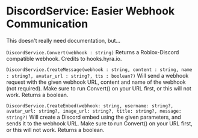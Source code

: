 # DiscordService: Easier Webhook Communication

This doesn't really need documentation, but...

`DiscordService.Convert(webhook : string)`
Returns a Roblox-Discord compatible webhook. Credits to hooks.hyra.io.

`DiscordService.CreateMessage(webhook : string, content : string, name : string?, avatar_url : string?, tts : boolean?)`
Will send a webhook request with the given webhook URL, content and name of the webhook (not required). Make sure to run Convert() on your URL first, or this will not work. Returns a boolean.

`DiscordService.CreateEmbed(webhook: string, username: string?, avatar_url: string?, image_url: string?, title: string?, message: string?)`
Will create a Discord embed using the given parameters, and sends it to the webhook URL. Make sure to run Convert() on your URL first, or this will not work. Returns a boolean.
